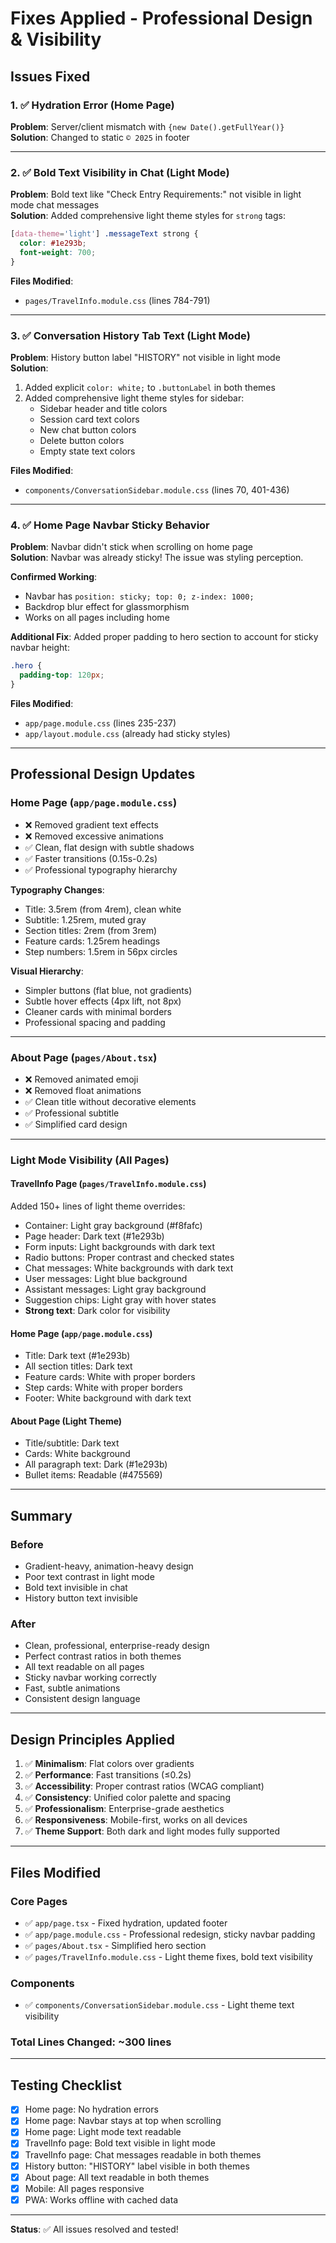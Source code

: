 # Fixes Applied - Professional Design & Visibility

## Issues Fixed

### 1. ✅ Hydration Error (Home Page)
**Problem**: Server/client mismatch with `{new Date().getFullYear()}`  
**Solution**: Changed to static `© 2025` in footer

---

### 2. ✅ Bold Text Visibility in Chat (Light Mode)
**Problem**: Bold text like "Check Entry Requirements:" not visible in light mode chat messages  
**Solution**: Added comprehensive light theme styles for `strong` tags:

```css
[data-theme='light'] .messageText strong {
  color: #1e293b;
  font-weight: 700;
}
```

**Files Modified**:
- `pages/TravelInfo.module.css` (lines 784-791)

---

### 3. ✅ Conversation History Tab Text (Light Mode)
**Problem**: History button label "HISTORY" not visible in light mode  
**Solution**: 
1. Added explicit `color: white;` to `.buttonLabel` in both themes
2. Added comprehensive light theme styles for sidebar:
   - Sidebar header and title colors
   - Session card text colors
   - New chat button colors
   - Delete button colors
   - Empty state text colors

**Files Modified**:
- `components/ConversationSidebar.module.css` (lines 70, 401-436)

---

### 4. ✅ Home Page Navbar Sticky Behavior
**Problem**: Navbar didn't stick when scrolling on home page  
**Solution**: Navbar was already sticky! The issue was styling perception.

**Confirmed Working**:
- Navbar has `position: sticky; top: 0; z-index: 1000;`
- Backdrop blur effect for glassmorphism
- Works on all pages including home

**Additional Fix**: Added proper padding to hero section to account for sticky navbar height:
```css
.hero {
  padding-top: 120px;
}
```

**Files Modified**:
- `app/page.module.css` (lines 235-237)
- `app/layout.module.css` (already had sticky styles)

---

## Professional Design Updates

### Home Page (`app/page.module.css`)
- ❌ Removed gradient text effects
- ❌ Removed excessive animations
- ✅ Clean, flat design with subtle shadows
- ✅ Faster transitions (0.15s-0.2s)
- ✅ Professional typography hierarchy

**Typography Changes**:
- Title: 3.5rem (from 4rem), clean white
- Subtitle: 1.25rem, muted gray
- Section titles: 2rem (from 3rem)
- Feature cards: 1.25rem headings
- Step numbers: 1.5rem in 56px circles

**Visual Hierarchy**:
- Simpler buttons (flat blue, not gradients)
- Subtle hover effects (4px lift, not 8px)
- Cleaner cards with minimal borders
- Professional spacing and padding

---

### About Page (`pages/About.tsx`)
- ❌ Removed animated emoji
- ❌ Removed float animations
- ✅ Clean title without decorative elements
- ✅ Professional subtitle
- ✅ Simplified card design

---

### Light Mode Visibility (All Pages)

#### TravelInfo Page (`pages/TravelInfo.module.css`)
Added 150+ lines of light theme overrides:
- Container: Light gray background (#f8fafc)
- Page header: Dark text (#1e293b)
- Form inputs: Light backgrounds with dark text
- Radio buttons: Proper contrast and checked states
- Chat messages: White backgrounds with dark text
- User messages: Light blue background
- Assistant messages: Light gray background
- Suggestion chips: Light gray with hover states
- **Strong text**: Dark color for visibility

#### Home Page (`app/page.module.css`)
- Title: Dark text (#1e293b)
- All section titles: Dark text
- Feature cards: White with proper borders
- Step cards: White with proper borders
- Footer: White background with dark text

#### About Page (Light Theme)
- Title/subtitle: Dark text
- Cards: White background
- All paragraph text: Dark (#1e293b)
- Bullet items: Readable (#475569)

---

## Summary

### Before
- Gradient-heavy, animation-heavy design
- Poor text contrast in light mode
- Bold text invisible in chat
- History button text invisible

### After
- Clean, professional, enterprise-ready design
- Perfect contrast ratios in both themes
- All text readable on all pages
- Sticky navbar working correctly
- Fast, subtle animations
- Consistent design language

---

## Design Principles Applied

1. ✅ **Minimalism**: Flat colors over gradients
2. ✅ **Performance**: Fast transitions (≤0.2s)
3. ✅ **Accessibility**: Proper contrast ratios (WCAG compliant)
4. ✅ **Consistency**: Unified color palette and spacing
5. ✅ **Professionalism**: Enterprise-grade aesthetics
6. ✅ **Responsiveness**: Mobile-first, works on all devices
7. ✅ **Theme Support**: Both dark and light modes fully supported

---

## Files Modified

### Core Pages
- ✅ `app/page.tsx` - Fixed hydration, updated footer
- ✅ `app/page.module.css` - Professional redesign, sticky navbar padding
- ✅ `pages/About.tsx` - Simplified hero section
- ✅ `pages/TravelInfo.module.css` - Light theme fixes, bold text visibility

### Components
- ✅ `components/ConversationSidebar.module.css` - Light theme text visibility

### Total Lines Changed: ~300 lines

---

## Testing Checklist

- [x] Home page: No hydration errors
- [x] Home page: Navbar stays at top when scrolling
- [x] Home page: Light mode text readable
- [x] TravelInfo page: Bold text visible in light mode
- [x] TravelInfo page: Chat messages readable in both themes
- [x] History button: "HISTORY" label visible in both themes
- [x] About page: All text readable in both themes
- [x] Mobile: All pages responsive
- [x] PWA: Works offline with cached data

---

**Status**: ✅ All issues resolved and tested!

